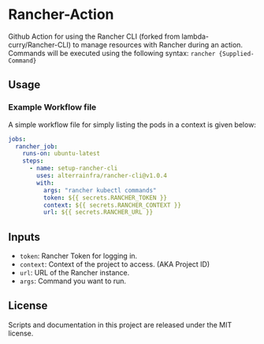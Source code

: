 # Rancher-Action

Github Action for using the Rancher CLI (forked from lambda-curry/Rancher-CLI) to manage resources with Rancher during an action.
Commands will be executed using the following syntax: `rancher {Supplied-Command}`

## Usage

### Example Workflow file

A simple workflow file for simply listing the pods in a context is given below:

```yaml
jobs:
  rancher_job:
    runs-on: ubuntu-latest
    steps:
      - name: setup-rancher-cli
        uses: alterrainfra/rancher-cli@v1.0.4
        with: 
          args: "rancher kubectl commands"
          token: ${{ secrets.RANCHER_TOKEN }}
          context: ${{ secrets.RANCHER_CONTEXT }}
          url: ${{ secrets.RANCHER_URL }}
```

## Inputs

- `token`: Rancher Token for logging in.
- `context`: Context of the project to access. (AKA Project ID)
- `url`: URL of the Rancher instance.
- `args`: Command you want to run.

## License

Scripts and documentation in this project are released under the MIT license.

